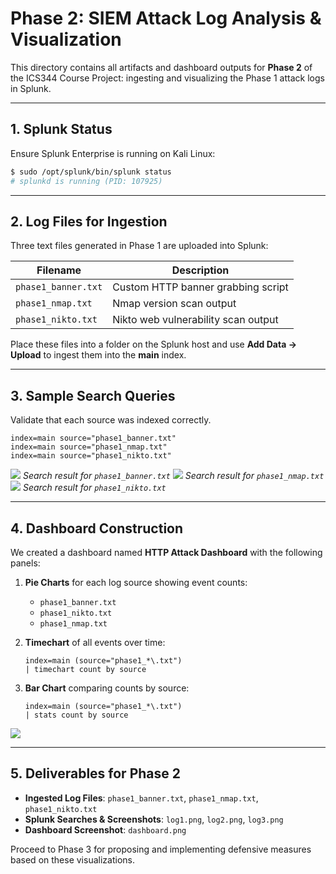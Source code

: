 # Phase 2: SIEM Attack Log Analysis & Visualization

This directory contains all artifacts and dashboard outputs for **Phase 2** of the ICS344 Course Project: ingesting and visualizing the Phase 1 attack logs in Splunk.

---

## 1. Splunk Status

Ensure Splunk Enterprise is running on Kali Linux:

```bash
$ sudo /opt/splunk/bin/splunk status
# splunkd is running (PID: 107925)
```

---

## 2. Log Files for Ingestion

Three text files generated in Phase 1 are uploaded into Splunk:

| Filename            | Description                         |
| ------------------- | ----------------------------------- |
| `phase1_banner.txt` | Custom HTTP banner grabbing script  |
| `phase1_nmap.txt`   | Nmap version scan output            |
| `phase1_nikto.txt`  | Nikto web vulnerability scan output |

Place these files into a folder on the Splunk host and use **Add Data → Upload** to ingest them into the **main** index.

---

## 3. Sample Search Queries

Validate that each source was indexed correctly.

```spl
index=main source="phase1_banner.txt"
index=main source="phase1_nmap.txt"
index=main source="phase1_nikto.txt"
```

![](screenshots/log1.png)
*Search result for `phase1_banner.txt`*
![](screenshots/log2.png)
*Search result for `phase1_nmap.txt`*
![](screenshots/log3.png)
*Search result for `phase1_nikto.txt`*

---

## 4. Dashboard Construction

We created a dashboard named **HTTP Attack Dashboard** with the following panels:

1. **Pie Charts** for each log source showing event counts:

   * `phase1_banner.txt`
   * `phase1_nikto.txt`
   * `phase1_nmap.txt`

2. **Timechart** of all events over time:

   ```spl
   index=main (source="phase1_*\.txt")
   | timechart count by source
   ```

3. **Bar Chart** comparing counts by source:

   ```spl
   index=main (source="phase1_*\.txt")
   | stats count by source
   ```

![](screenshots/dashboard.png)

---

## 5. Deliverables for Phase 2

* **Ingested Log Files**:  `phase1_banner.txt`, `phase1_nmap.txt`, `phase1_nikto.txt`
* **Splunk Searches & Screenshots**: `log1.png`, `log2.png`, `log3.png`
* **Dashboard Screenshot**: `dashboard.png`

Proceed to Phase 3 for proposing and implementing defensive measures based on these visualizations.
